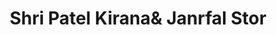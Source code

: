 ---
title: "Shri Patel Kirana& Janrfal Stor"
url: /deori/shri-patel-kiranaand-janrfal-stor/
shop: supermarket
---